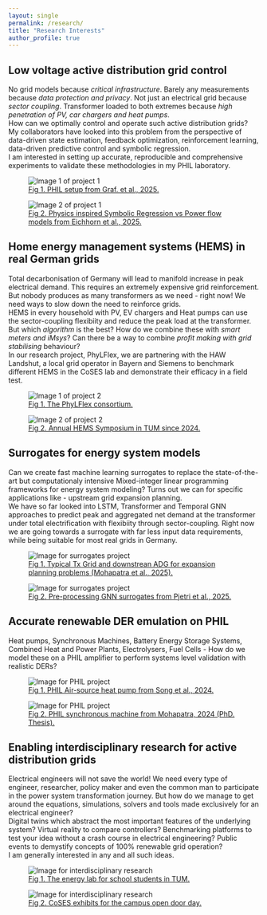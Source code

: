 ```yaml
---
layout: single
permalink: /research/
title: "Research Interests"
author_profile: true
---
```


<div class="research-container">

  <div class="research-section">
    <h2>Low voltage active distribution grid control</h2>
    <p>
      No grid models because <em>critical infrastructure</em>. Barely any measurements because <em>data protection and privacy</em>. Not just an electrical grid because <em>sector coupling</em>. Transformer loaded to both extremes because <em>high penetration of PV, car chargers and heat pumps</em>.<br>
      How can we optimally control and operate such active distribution grids? My collaborators have looked into this problem from the perspective of data-driven state estimation, feedback optimization, reinforcement learning, data-driven predictive control and symbolic regression. <br>
      I am interested in setting up accurate, reproducible and comprehensive experiments to validate these methodologies in my PHIL laboratory.
    </p>
    <div class="media-container">
      <figure>
        <img src="/images/research/project1/image1.jpg" alt="Image 1 of project 1">
        <figcaption><a href="https://arxiv.org/abs/2507.02325" target="_blank">Fig 1. PHIL setup from Graf. et al., 2025.</a></figcaption>
      </figure>
      <figure>
        <img src="/images/research/project1/image2.jpg" alt="Image 2 of project 1">
        <figcaption><a href="https://dl.acm.org/doi/pdf/10.1145/3679240.3734622" target="_blank">Fig 2. Physics inspired Symbolic Regression vs Power flow models from Eichhorn et al., 2025.</a></figcaption>
      </figure>
    </div>
  </div>

  <div class="research-section">
    <h2>Home energy management systems (HEMS) in real German grids</h2>
    <p>
      Total decarbonisation of Germany will lead to manifold increase in peak electrical demand. This requires an extremely expensive grid reinforcement. But nobody produces as many transformers as we need - right now! We need ways to slow down the need to reinforce grids. <br>
      HEMS in every household with PV, EV chargers and Heat pumps can use the sector-coupling flexibiity and reduce the peak load at the transformer. <br>
      But which <em>algorithm</em> is the best? How do we combine these with <em>smart meters and iMsys</em>? Can there be a way to combine <em>profit making with grid stabilising</em> behaviour? <br>
      In our research project, PhyLFlex, we are partnering with the HAW Landshut, a local grid operator in Bayern and Siemens to benchmark different HEMS in the CoSES lab and demonstrate their efficacy in a field test. <br>
    </p>
    <div class="media-container">
       <figure>
        <img src="/images/research/project2/image1.jpg" alt="Image 1 of project 2">
        <figcaption><a href="https://www.haw-landshut.de/aktuelles/beitrag/ki-trifft-physik" target="_blank">Fig 1. The PhyLFlex consortium.</a></figcaption>
      </figure>
	         <figure>
        <img src="/images/research/project2/image2.jpg" alt="Image 2 of project 2">
        <figcaption><a href="https://www.linkedin.com/posts/coses-research_mit-unserem-1-hems-symposium-haben-wir-viele-activity-7245445984506306560-jghg/" target="_blank">Fig 2. Annual HEMS Symposium in TUM since 2024.</a></figcaption>
      </figure>
    </div>
  </div>
  
  <div class="research-section">
    <h2>Surrogates for energy system models</h2>
    <p>
      Can we create fast machine learning surrogates to replace the state-of-the-art but computationaly intensive Mixed-integer linear programming frameworks for energy system modeling? Turns out we can for specific applications like - upstream grid expansion planning. <br>
      We have so far looked into LSTM, Transformer and Temporal GNN approaches to predict peak and aggregated net demand at the transformer under total electrification with flexibiity through sector-coupling. Right now we are going towards a surrogate with far less input data requirements, while being suitable for most real grids in Germany.
    </p>
    <div class="media-container">
       <figure>
        <img src="/images/research/project3/image1.jpg" alt="Image for surrogates project">
        <figcaption><a href=" " target="_blank">Fig 1. Typical Tx Grid and downstrean ADG for expansion planning problems (Mohapatra et al., 2025).</a></figcaption>
      </figure>
	  <figure>
        <img src="/images/research/project3/image2.jpg" alt="Image for surrogates project">
        <figcaption><a href=" " target="_blank">Fig 2. Pre-processing GNN surrogates from Pjetri et al., 2025. </a></figcaption>
      </figure>
    </div>
  </div>
  
  <div class="research-section">
    <h2>Accurate renewable DER emulation on PHIL</h2>
    <p>
      Heat pumps, Synchronous Machines, Battery Energy Storage Systems, Combined Heat and Power Plants, Electrolysers, Fuel Cells - How do we model these on a PHIL amplifier to perform systems level validation with realistic DERs?
    </p>
    <div class="media-container">
	  <figure>
        <img src="/images/research/project4/image1.jpg" alt="Image for PHIL project">
        <figcaption><a href="https://www.sciencedirect.com/science/article/pii/S0378779624006400" target="_blank">Fig 1. PHIL Air-source heat pump from Song et al., 2024. </a></figcaption>
      </figure>
	  <figure>
        <img src="/images/research/project4/image2.jpg" alt="Image for PHIL project">
        <figcaption><a href="https://mediatum.ub.tum.de/doc/1726262/1726262.pdf" target="_blank">Fig 2. PHIL synchronous machine from Mohapatra, 2024 (PhD. Thesis). </a></figcaption>
      </figure>
    </div>
  </div>
  
  <div class="research-section">
    <h2>Enabling interdisciplinary research for active distribution grids</h2>
    <p>
      Electrical engineers will not save the world! We need every type of engineer, researcher, policy maker and even the common man to participate in the power system transformation journey. But how do we manage to get around the equations, simulations, solvers and tools made exclusively for an electrical engineer? <br>
      Digital twins which abstract the most important features of the underlying system? Virtual reality to compare controllers? Benchmarking platforms to test your idea without a crash course in electrical engineering? Public events to demystify concepts of 100% renewable grid operation? <br>
      I am generally interested in any and all such ideas.
    </p>
    <div class="media-container">
      <figure>
        <img src="/images/research/project5/image1.jpg" alt="Image for interdisciplinary research">
        <figcaption><a href="https://www.mep.tum.de/mep/aktuelles/news-single-view/article/einweihung-des-neuen-schuelerlabors/" target="_blank">Fig 1. The energy lab for school students in TUM. </a></figcaption>
      </figure>
	  <figure>
        <img src="/images/research/project5/image2.jpg" alt="Image for interdisciplinary research">
        <figcaption><a href="https://forschungscampus-garching.de/" target="_blank">Fig 2. CoSES exhibits for the campus open door day. </a></figcaption>
      </figure>
    </div>
  </div>  

</div>